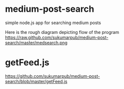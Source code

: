 medium-post-search
==================

simple node.js app for searching medium posts

Here is the rough diagram depicting flow of the program https://raw.github.com/sukumarpub/medium-post-search/master/medsearch.png

getFeed.js
==========
https://github.com/sukumarpub/medium-post-search/blob/master/getFeed.js
